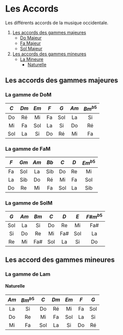 # Les Accords 
Les différents accords de la musique occidentale.
1. [Les accords des gammes majeures](#gammesM)
    - [Do Majeur](#DoM)
    - [Fa Majeur](#FaM)
    - [Sol Majeur](#SolM)
2. [Les accords des gammes mineures](#gammesm)
    - [La Mineure](#Lam)
        - [Naturelle](#LamNat)

## Les accords des gammes majeures <a name="gammesM"></a>
### La gamme de DoM <a name="DoM"></a>
| $C$ | $Dm$| $Em$| $F$ | $G$ | $Am$| $Bm^{b5}$ |
|:---:|:---:|:---:|:---:|:---:|:---:|:---------:|
| Do  | Ré  | Mi  | Fa  | Sol | La  | Si        |
| Mi  | Fa  | Sol | La  | Si  | Do  | Ré        |
| Sol | La  | Si  | Do  | Ré  | Mi  | Fa        |

### La gamme de FaM <a name="FaM"></a>
| $F$ | $Gm$ | $Am$ | $Bb$ | $C$ | $D$ | $Em^{b5}$ |
|:---:|:----:|:----:|:----:|:---:|:---:|:---------:|
| Fa  | Sol  | La   | Sib  | Do  | Re  | Mi        |
| La  | Sib  | Do   | Ré   | Mi  | Fa  | Sol       |
| Do  | Re   | Mi   | Fa   | Sol | La  | Sib       |

### La gamme de SolM <a name="SolM"></a>
| $G$ | $Am$ | $Bm$ | $C$  | $D$ | $E$ | $F\#m^{b5}$ |
|:---:|:----:|:----:|:----:|:---:|:---:|:-----------:|
| Sol | La   | Si   | Do   | Re  | Mi  | Fa#         |
| Si  | Do   | Re   | Mi   | Fa# | Sol | La          |
| Re  | Mi   | Fa#  | Sol  | La  | Si  | Do          |

## Les accord des gammes mineures <a name ="gammesm"></a>
### La gamme de Lam <a name="Lam"></a>
#### Naturelle <a name="LamNat"></a>
| $Am$ | $Bm^{b5}$  | $C$ | $Dm$ | $Em$ | $F$ | $G$  |
|:----:|:----------:|:---:|:----:|:----:|:---:|:----:|
| La   | Si         | Do  | Ré   | Mi   | Fa  | Sol  | 
| Do   | Re         | Mi  | Fa   | Sol  | La  | Si   |
| Mi   | Fa         | Sol | La   | Si   | Do  | Ré   |